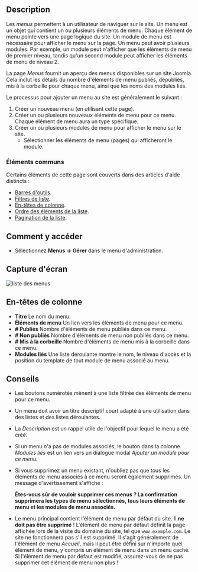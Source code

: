 <!-- Filename: Help4.x:Menus / Display title: Menus -->

## Description

Les *menus* permettent à un utilisateur de naviguer sur le site. Un menu est un objet qui contient un ou plusieurs éléments de menu. Chaque élément de menu pointe vers une page logique du site. Un module de menu est nécessaire pour afficher le menu sur la page. Un menu peut avoir plusieurs modules. Par exemple, un module peut n'afficher que les éléments de menu de premier niveau, tandis qu'un second module peut afficher les éléments de menu de niveau 2.

La page *Menus* fournit un aperçu des menus disponibles sur un site Joomla. Cela inclut les détails du nombre d'éléments de menu publiés, dépubliés, mis à la corbeille pour chaque menu, ainsi que les noms des modules liés.

Le processus pour ajouter un menu au site est généralement le suivant :

1. Créer un nouveau menu (en utilisant cette page).
2. Créer un ou plusieurs nouveaux éléments de menu pour ce menu. Chaque élément de menu aura un type spécifique.
3. Créer un ou plusieurs modules de menu pour afficher le menu sur le site.
   - Sélectionner les éléments de menu (pages) qui afficheront le module.

### Éléments communs

Certains éléments de cette page sont couverts dans des articles d'aide distincts :

* [Barres d'outils](jdocmanual?article=help/common-elements/toolbars).
* [Filtres de liste](jdocmanual?article=help/common-elements/list-filters).
* [En-têtes de colonne](jdocmanual?article=help/common-elements/list-column-headers).
* [Ordre des éléments de la liste](jdocmanual?article=help/common-elements/list-ordering).
* [Pagination de la liste](jdocmanual?article=help/common-elements/list-pagination).

## Comment y accéder

- Sélectionnez **Menus → Gérer** dans le menu d'administration.

## Capture d'écran

![liste des menus](../../../fr/images/menus/menus-list.png)

## En-têtes de colonne

- **Titre** Le nom du menu.
- **Éléments de menu** Un lien vers les éléments de menu pour ce menu.
- **\# Publiés** Nombre d'éléments de menu publiés dans ce menu.
- **\# Non publiés** Nombre d'éléments de menu non publiés dans ce menu.
- **\# Mis à la corbeille** Nombre d'éléments de menu mis à la corbeille dans ce menu.
- **Modules liés** Une liste déroulante montre le nom, le niveau d'accès et la position du template de tout module de menu associé au menu.

## Conseils

- Les boutons numérotés mènent à une liste filtrée des éléments de menu pour ce menu.
- Un menu doit avoir un titre descriptif court adapté à une utilisation dans des listes et des listes déroulantes.
- La *Description* est un rappel utile de l'objectif pour lequel le menu a été créé.
- Si un menu n'a pas de modules associés, le bouton dans la colonne *Modules liés* est un lien vers un dialogue modal *Ajouter un module pour ce menu*.
- Si vous supprimez un menu existant, n'oubliez pas que tous les éléments de menu associés à ce menu seront également supprimés. Un message d'avertissement s'affiche :

  **Êtes-vous sûr de vouloir supprimer ces menus ? La confirmation supprimera les types de menu sélectionnés, tous leurs éléments de menu et les modules de menu associés.**

- Le menu principal contient l'élément de menu par défaut du site. Il **ne doit pas être supprimé** ! L'élément de menu par défaut définit la page affichée lors de la visite du domaine du site, tel que `www.exemple.com`. Le site ne fonctionnera pas s'il est supprimé. Il s'agit généralement de l'élément de menu *Accueil*, mais il peut être défini sur n'importe quel élément de menu, y compris un élément de menu dans un menu caché. Si l'élément de menu par défaut est modifié, assurez-vous de ne pas supprimer cet élément de menu non plus !
